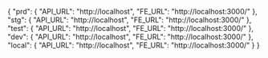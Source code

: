 {
"prd": {
"API_URL": "http://localhost",
"FE_URL": "http://localhost:3000/"
},
"stg": {
"API_URL": "http://localhost",
"FE_URL": "http://localhost:3000/"
},
"test": {
"API_URL": "http://localhost",
"FE_URL": "http://localhost:3000/"
},
"dev": {
"API_URL": "http://localhost",
"FE_URL": "http://localhost:3000/"
},
"local": {
"API_URL": "http://localhost",
"FE_URL": "http://localhost:3000/"
}
}
